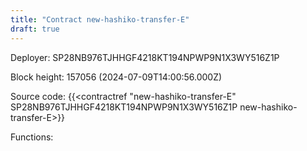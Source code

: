```yaml
---
title: "Contract new-hashiko-transfer-E"
draft: true
---
```

Deployer: SP28NB976TJHHGF4218KT194NPWP9N1X3WY516Z1P


 



Block height: 157056 (2024-07-09T14:00:56.000Z)

Source code: {{<contractref "new-hashiko-transfer-E" SP28NB976TJHHGF4218KT194NPWP9N1X3WY516Z1P new-hashiko-transfer-E>}}

Functions:


